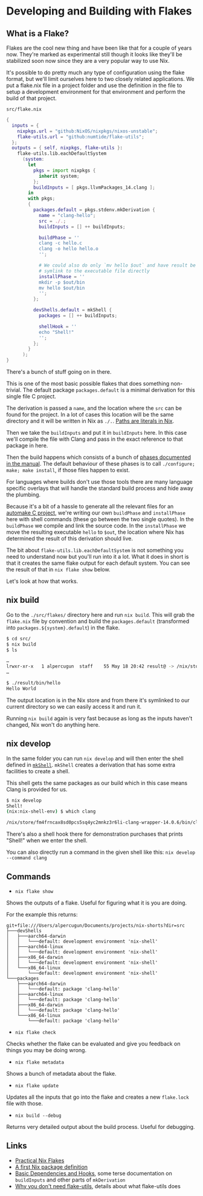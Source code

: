 # Developing and Building with Flakes

## What is a Flake?

Flakes are the cool new thing and have been like that for a couple of years now. They're marked as experimental still though it looks like they'll be stabilized soon now since they are a very popular way to use Nix.

It's possible to do pretty much any type of configuration using the flake format, but we'll limit ourselves here to two closely related applications. We put a flake.nix file in a project folder and use the definition in the file to setup a development environment for that environment and perform the build of that project.

`src/flake.nix`

```nix
{
  inputs = {
    nixpkgs.url = "github:NixOS/nixpkgs/nixos-unstable";
    flake-utils.url = "github:numtide/flake-utils";
  };
  outputs = { self, nixpkgs, flake-utils }:
    flake-utils.lib.eachDefaultSystem
      (system:
        let
          pkgs = import nixpkgs {
            inherit system;
          };
          buildInputs = [ pkgs.llvmPackages_14.clang ];
        in
        with pkgs;
        {
          packages.default = pkgs.stdenv.mkDerivation {
            name = "clang-hello";
            src = ./.;
            buildInputs = [] ++ buildInputs;

            buildPhase = ''
            clang -c hello.c
            clang -o hello hello.o
            '';

            # We could also do only `mv hello $out` and have result be a
            # symlink to the executable file directly
            installPhase = ''
            mkdir -p $out/bin
            mv hello $out/bin
            '';
          };

          devShells.default = mkShell {
            packages = [] ++ buildInputs;

            shellHook = ''
            echo "Shell!"
            '';
          };
        }
      );
}
```

There's a bunch of stuff going on in there.

This is one of the most basic possible flakes that does something non-trivial. The default package `packages.default` is a minimal derivation for this single file C project.

The derivation is passed a `name`, and the location where the `src` can be found for the project. In a lot of cases this location will be the same directory and it will be written in Nix as `./.`. [Paths are literals in Nix](https://nix.dev/tutorials/first-steps/nix-language#file-system-paths).

Then we take the `buildInputs` and put it in `buildInputs` here. In this case we'll compile the file with Clang and pass in the exact reference to that package in here.

Then the build happens which consists of a bunch of [phases documented in the manual](https://nixos.org/manual/nixpkgs/stable/#build-phase). The default behaviour of these phases is to call `./configure; make; make install`, if those files happen to exist.

For languages where builds don't use those tools there are many language specific overlays that will handle the standard build process and hide away the plumbing.

Because it's a bit of a hassle to generate all the relevant files for an [automake C project](https://thoughtbot.com/blog/the-magic-behind-configure-make-make-install), we're writing our own `buildPhase` and `installPhase` here with shell commands (these go between the two single quotes). In the `buildPhase` we compile and link the source code. In the `installPhase` we move the resulting executable `hello` to `$out`, the location where Nix has determined the result of this derivation should live.

The bit about `flake-utils.lib.eachDefaultSystem` is not something you need to understand now but you'll run into it a lot. What it does in short is that it creates the same flake output for each default system. You can see the result of that in `nix flake show` below.

Let's look at how that works.

## nix build

Go to the `./src/flakes/` directory here and run `nix build`. This will grab the `flake.nix` file by convention and build the `packages.default` (transformed into `packages.${system}.default`) in the flake.

```bash
$ cd src/
$ nix build
$ ls

…
lrwxr-xr-x   1 alpercugun  staff    55 May 18 20:42 result@ -> /nix/store/qgfiq7cpcpbj4qa4bv4lbfw9zrq6wsd4-clang-hello
…

$ ./result/bin/hello
Hello World
```

The output location is in the Nix store and from there it's symlinked to our current directory so we can easily access it and run it.

Running `nix build` again is very fast because as long as the inputs haven't changed, Nix won't do anything here.

## nix develop

In the same folder you can run `nix develop` and will then enter the shell defined in [`mkShell`](https://nixos.org/manual/nixpkgs/stable/#sec-pkgs-mkShell). `mkShell` creates a derivation that has some extra facilities to create a shell.

This shell gets the same packages as our build which in this case means Clang is provided for us.

```bash
$ nix develop
Shell!
(nix:nix-shell-env) $ which clang

/nix/store/fm4frncax8sd0pcs5sq4yc2mnkz3r6li-clang-wrapper-14.0.6/bin/clang
```

There's also a shell hook there for demonstration purchases that prints "Shell!" when we enter the shell.

You can also directly run a command in the given shell like this: `nix develop --command clang`

## Commands

* `nix flake show`

Shows the outputs of a flake. Useful for figuring what it is you are doing.

For the example this returns:

```
git+file:///Users/alpercugun/Documents/projects/nix-shorts?dir=src
├───devShells
│   ├───aarch64-darwin
│   │   └───default: development environment 'nix-shell'
│   ├───aarch64-linux
│   │   └───default: development environment 'nix-shell'
│   ├───x86_64-darwin
│   │   └───default: development environment 'nix-shell'
│   └───x86_64-linux
│       └───default: development environment 'nix-shell'
└───packages
    ├───aarch64-darwin
    │   └───default: package 'clang-hello'
    ├───aarch64-linux
    │   └───default: package 'clang-hello'
    ├───x86_64-darwin
    │   └───default: package 'clang-hello'
    └───x86_64-linux
        └───default: package 'clang-hello'
```

* `nix flake check`

Checks whether the flake can be evaluated and give you feedback on things you may be doing wrong.

* `nix flake metadata`

Shows a bunch of metadata about the flake.

* `nix flake update`

Updates all the inputs that go into the flake and creates a new `flake.lock` file with those.

* `nix build --debug`

Returns very detailed output about the build process. Useful for debugging.

## Links

* [Practical Nix Flakes](https://serokell.io/blog/practical-nix-flakes)
* [A first Nix package definition](https://nix-tutorial.gitlabpages.inria.fr/nix-tutorial/first-package.html)
* [Basic Dependencies and Hooks](https://nixos.org/guides/nix-pills/basic-dependencies-and-hooks.html), some terse documentation on `buildInputs` and other parts of `mkDerivation`
* [Why you don't need flake-utils](https://ayats.org/blog/no-flake-utils/), details about what flake-utils does